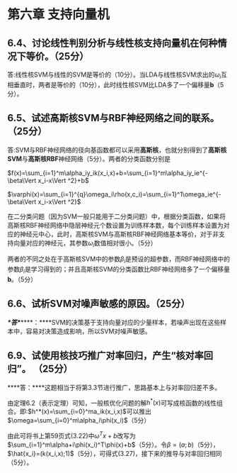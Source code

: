 # 第六章 支持向量机

## 6.4、讨论线性判别分析与线性核支持向量机在何种情况下等价。（25分）

答:线性核SVM与线性的SVM是等价的（10分）。当LDA与线性核SVM求出的$\omega_i$互相垂直时，两者是等价的（10分），此时线性核SVM比LDA多了一个偏移量**b**（5分）。

 

## 6.5、试述高斯核SVM与RBF神经网络之间的联系。（25分）

答:SVM与RBF神经网络的径向基函数都可以采用**高斯核**，也就分别得到了**高斯核SVM**与**高斯核RBF**神经网络（5分）。两者的分类函数分别是

$f(x)=\sum_{i=1}^m\alpha_iy_ik(x_i,x)+b=\sum_{i=1}^m\alpha_iy_ie^{-\beta\Vert x_i-x\Vert ^2}+b$

$\varphi(x)=\sum_{i=1}^{q}\omega_i\rho(x,c_i)=\sum_{i=1}^1\omega_ie^{-\beta\Vert x_i-x\Vert ^2}$

在二分类问题（因为SVM一般只能用于二分类问题）中，根据分类函数，如果将高斯核RBF神经网络中隐层神经元个数设置为训练样本数，每个训练样本设置为对应的神经元中心，此时，高斯核SVM与高斯核RBF神经网络基本等价，对于非支持向量对应的神经元，其参数$\omega_i$数值相对很小。（5分）

两者的不同之处在于高斯核SVM中的参数$\beta_i$是预设的超参数，而RBF神经网络中的参数$\beta_i$是学习得到的；并且高斯核SVM的分类函数比RBF神经网络多了一个偏移量**b**。（5分）

 

## 6.6、试析SVM对噪声敏感的原因。（25分）

***\*答\*******\*：\****SVM的决策基于支持向量对应的少量样本，若噪声出现在这些样本中，容易对决策造成影响，所以SVM对噪声敏感。

 

## 6.9、试使用核技巧推广对率回归，产生“核对率回归”。 （25分）

***\*答：\****这题相当于将第3.3节进行推广，思路基本上与对率回归差不多。

由定理6.2（表示定理）可知，一般核优化问题的解$h^*(x)$可写成核函数的线性组合。即:$h^*(x)=\sum_{i=0}^ma_ik(x_i,x)$可以推出$\omega=\sum_{i=0}^m\alpha_i\phi(x_i)$（5分）

由此可将书上第59页式(3.22)中$\omega^Tx+b$改写为$\sum_{i=1}^m\alpha+i\phi(x_i)^T\phi(x)+b$（5分）。令$\beta=(a;b)$（5分），$\hat{x_i}=(k(x_i,x);1)$（5分），可得式(3.27)，接下来的推导与对率回归相同（5分）。

 